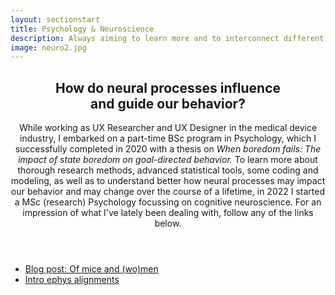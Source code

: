 ```yaml
---
layout: sectionstart
title: Psychology & Neuroscience
description: Always aiming to learn more and to interconnect different domains, disciplines, and competencies, I embarked on a psychology education to accompany my background in design and human factors.
image: neuro2.jpg
---
```


<section id="one" class="wrapper style2 special">
	<div class="inner">
		<header class="major">
			<h2>How do neural processes influence <br>and guide our behavior?</h2>
			<p>While working as UX Researcher and UX Designer in the medical device industry, I embarked on a part-time BSc program in Psychology, which I successfully completed in 2020 with a thesis on <em>When boredom fails: The impact of state boredom on goal-directed behavior.</em> To learn more about thorough research methods, advanced statistical tools, some coding and modeling, as well as to understand better how neural processes may impact our behavior and may change over the course of a lifetime, in 2022 I started a MSc (research) Psychology focussing on cognitive neuroscience. For an impression of what I've lately been dealing with, follow any of the links below.
			</p>
		</header>
		<ul class="actions">
			<li><a href="https://anneurai.net/2024/02/09/of-mice-and-women-or-how-i-learned-to-read-spikes/" target="blank" class="button icon fa-external-link">Blog post: Of mice and (wo)men</a></li>
			<li><a href="ephys" class="button">Intro ephys alignments</a></li>
			<!-- <li><a href="material" class="button icon fa-share">Material</a></li> -->
		</ul>
	</div>
</section>